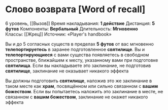 # Слово возврата [Word of recall]
6 уровень, [[Вызов]]
Время накладывания: **1 действие**
Дистанция: **5 футов**
Компоненты: **Вербальный**
Длительность: **Мгновенно**
Классы: [[Жрец]]
Источник: «Player's handbook»

Вы и до 5 согласных существ в пределах **5 футов** от вас мгновенно **телепортируетесь** в заранее подготовленное **святилище**. Вы и **телепортирующиеся** с вами существа появляетесь в свободном пространстве, ближайшем к месту, указанному вами при подготовке **святилища**. Если вы накладываете это заклинание, не подготовив **святилище**, заклинание не оказывает никакого эффекта

Вы должны подготовить **святилище**, наложив это же заклинание в таком месте как **храм**, посвящённом или сильно связанном с **вашим божеством**. Если вы попытаетесь наложить это заклинание в месте, не связанном с **вашим божеством**, заклинание не окажет никакого эффекта